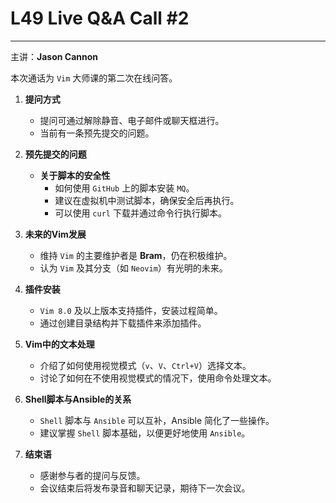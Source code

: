 # L49 Live Q&A Call #2
---

主讲：**Jason Cannon**

本次通话为 `Vim` 大师课的第二次在线问答。

1. **提问方式**
   - 提问可通过解除静音、电子邮件或聊天框进行。
   - 当前有一条预先提交的问题。

3. **预先提交的问题**
   - **关于脚本的安全性**
     - 如何使用 `GitHub` 上的脚本安装 `MQ`。
     - 建议在虚拟机中测试脚本，确保安全后再执行。
     - 可以使用 `curl` 下载并通过命令行执行脚本。

4. **未来的Vim发展**
   - 维持 `Vim` 的主要维护者是 **Bram**，仍在积极维护。
   - 认为 `Vim` 及其分支（如 `Neovim`）有光明的未来。

5. **插件安装**
   - `Vim 8.0` 及以上版本支持插件，安装过程简单。
   - 通过创建目录结构并下载插件来添加插件。

6. **Vim中的文本处理**
   - 介绍了如何使用视觉模式（`v`、`V`、`Ctrl+V`）选择文本。
   - 讨论了如何在不使用视觉模式的情况下，使用命令处理文本。

7. **Shell脚本与Ansible的关系**
   - `Shell` 脚本与 `Ansible` 可以互补，Ansible 简化了一些操作。
   - 建议掌握 `Shell` 脚本基础，以便更好地使用 `Ansible`。

8. **结束语**
   - 感谢参与者的提问与反馈。
   - 会议结束后将发布录音和聊天记录，期待下一次会议。
